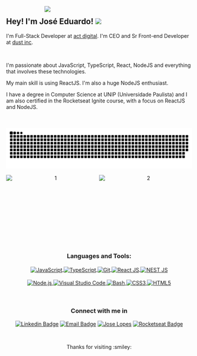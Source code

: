 <img align="right" width="400" src="https://www.cerebro.fit/uploads/thumbnails/course_thumbnails/course_thumbnail_default_70.jpg" />

<h2>Hey! I'm <b>José Eduardo!</b> <img src="https://raw.githubusercontent.com/tavareshenrique/tavareshenrique/master/gifs/Hi.gif" width="25px"></h2>

I'm Full-Stack Developer at [act digital](https://actdigital.com).
I'm CEO and Sr Front-end Developer at [dust inc](https://dustshop.net).

<br />

I'm passionate about JavaScript, TypeScript, React, NodeJS and everything that involves these technologies.

My main skill is using ReactJS. I'm also a huge NodeJS enthusiast.

I have a degree in Computer Science at UNIP (Universidade Paulista) and I am also certified in the Rocketseat Ignite course, with a focus on ReactJS and NodeJS.

<br />
<br />

<div align="center" >
    <img align="center" alt="HTML5" src="https://github.com/zeeduardoz/zeeduardoz/blob/main/github-user-contribution.svg" /> 
    <br />
    <br />
    <div align="center" style="width: 100%; display:flex; flex-direction: row; align-items: center; justify-content: center">
        <img width="380px" align="left" alt="1" src="https://github-readme-stats.vercel.app/api?username=zeeduardoz&show_icons=true&theme=omni&count_private=true" />
        <img width="380px" align="right" alt="2" src="https://github-readme-stats.vercel.app/api/top-langs/?username=zeeduardoz&count_private=true&langs_count=4&layout=compact&theme=omni&hide=html,tsql,css,plpgsql,objective-c" />
    </div>
</div>
    
<br />
<br />
<br />
<br />
<br />
<br />
<br />
<br />
<br />
<br />

<div align="center">
   <h3>Languages and Tools:</h3>
    <div>
         <a href="https://developer.mozilla.org/pt-BR/docs/Web/JavaScript">
            <img align="center" alt="JavaScript" src="https://img.shields.io/badge/-Javascript-222222?style=for-the-badge&logoColor=ff0&logo=javascript" />
        </a>
        <a href="https://developer.mozilla.org/pt-BR/docs/Web/TypeScript">
            <img align="center" alt="TypeScript" src="https://img.shields.io/badge/-TypeScript-222222?style=for-the-badge&logoColor=2F74C0&logo=typescript" />
        </a>
        <a href="https://git-scm.com">
            <img align="center" alt="Git" src="https://img.shields.io/badge/-Git-F54D27?style=for-the-badge&logoColor=fff&logo=git" />
         </a>
         <a href="https://pt-br.reactjs.org">
            <img align="center" alt="React JS" src="https://img.shields.io/badge/-React-0499B0?style=for-the-badge&logoColor=fff&logo=react" />
        </a>
        <a href="https://nestjs.com">
            <img align="center" alt="NEST JS" src="https://img.shields.io/badge/-NEST_JS-ccc?style=for-the-badge&logoColor=E0234E&logo=nestJS" />
        </a>  
    </div>
    <br/>
    <div>
        <a href="https://nodejs.org/en/">
            <img align="center" alt="Node.js" src="https://img.shields.io/badge/-Node_JS-018635?style=for-the-badge&logoColor=fff&logo=node.js" />
        </a>
        <a href="https://code.visualstudio.com">
            <img align="center" alt="Visual Studio Code" src="https://img.shields.io/badge/-VS_Code-0074C1?style=for-the-badge&logoColor=fff&logo=visual-studio-code" />
        </a>
        <a href="https://ohmyz.sh">
            <img align="center" alt="Bash" src="https://img.shields.io/badge/-Terminal-0277BD?style=for-the-badge&logoColor=fff&logo=powershell" />
        </a>
        <a href="https://www.w3.org/Style/CSS/Overview.en.html">
            <img align="center" alt="CSS3" src="https://img.shields.io/badge/-CSS3-57A7E4?style=for-the-badge&logoColor=fff&logo=css3" />
        </a>
        <a href="https://developer.mozilla.org/pt-BR/docs/Web/HTML/HTML5"> 
            <img align="center" alt="HTML5" src="https://img.shields.io/badge/-HTML5-E54C21?style=for-the-badge&logoColor=fff&logo=html5" /> 
        </a>
    </div>
 </div>
<div>

<br/>
<br/>

<div align="center">
    <h3 align="center">Connect with me in</h3>

[![Linkedin Badge](https://img.shields.io/badge/-José%20Lopes-blue?style=for-the-badge&logo=Linkedin&logoColor=white&link=https://www.linkedin.com/in/jose-eduardo-rodrigues-lopes/)](https://www.linkedin.com/in/jose-eduardo-rodrigues-lopes/)
[![Email Badge](https://img.shields.io/badge/-eu@joselopes.me-c14438?style=for-the-badge&logo=Gmail&logoColor=white&link=mailto:eu@joselopes.me)](mailto:eu@joselopes.me)
[![Jose Lopes](https://img.shields.io/badge/-joselopes.me-fff?style=for-the-badge&logo=Google&logoColor=black&link=https://joselopes.me)](https://joselopes.me)
[![Rocketseat Badge](https://img.shields.io/badge/-José%20Eduardo-8257E6?style=for-the-badge&logo=apache-rocketmq&logoColor=white&link=https://app.rocketseat.com.br/me/ze-eduardo-00823)](https://app.rocketseat.com.br/me/ze-eduardo-00823)

</div>

<br/>

<div align="center" >
    <p>Thanks for visiting :smiley:</>
</div>
